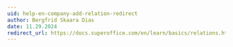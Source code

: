 ```yaml
---
uid: help-en-company-add-relation-redirect
author: Bergfrid Skaara Dias
date: 11.29.2024
redirect_url: https://docs.superoffice.com/en/learn/basics/relations.html
---
```

